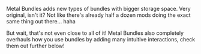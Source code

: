 Metal Bundles adds new types of bundles with bigger storage space. Very original, isn't it? Not like there's already half a dozen mods doing the exact same thing out there... haha

But wait, that's not even close to all of it! Metal Bundles also completely overhauls how you use bundles by adding many intuitive interactions, check them out further below!